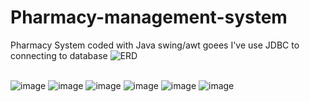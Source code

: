 # Pharmacy-management-system
Pharmacy System coded with Java swing/awt goees 
I've use JDBC to connecting to database
![ERD](https://github.com/WAHID-QANDIL/Pharmacy-management-system/assets/103429590/4374485c-51ff-4dc1-95fe-20f61af8148b)
<br></br></hr>

![image](https://github.com/WAHID-QANDIL/Pharmacy-management-system/assets/103429590/225285ca-b188-4d71-86f7-7950708fb8d4)
![image](https://github.com/WAHID-QANDIL/Pharmacy-management-system/assets/103429590/db0f984e-5eb9-4d3f-95f7-eea905a02e2c)
![image](https://github.com/WAHID-QANDIL/Pharmacy-management-system/assets/103429590/012e2c5f-9566-4595-a23d-e74358968432)
![image](https://github.com/WAHID-QANDIL/Pharmacy-management-system/assets/103429590/0832fcf0-3a19-46e9-a4de-10309758774d)
![image](https://github.com/WAHID-QANDIL/Pharmacy-management-system/assets/103429590/429341c3-14d3-4de3-90a2-97a32719919d)
![image](https://github.com/WAHID-QANDIL/Pharmacy-management-system/assets/103429590/783e22d1-3914-4684-9e20-aaafbc68628f)
